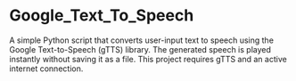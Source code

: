 # Google_Text_To_Speech
A simple Python script that converts user-input text to speech using the Google Text-to-Speech (gTTS) library. The generated speech is played instantly without saving it as a file. This project requires gTTS and an active internet connection.
